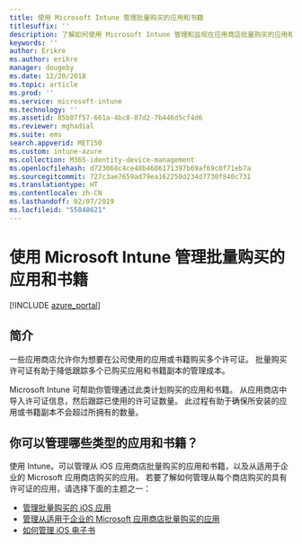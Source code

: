 ```yaml
---
title: 使用 Microsoft Intune 管理批量购买的应用和书籍
titlesuffix: ''
description: 了解如何使用 Microsoft Intune 管理和监视在应用商店批量购买的应用和书籍的使用情况。
keywords: ''
author: Erikre
ms.author: erikre
manager: dougeby
ms.date: 12/20/2018
ms.topic: article
ms.prod: ''
ms.service: microsoft-intune
ms.technology: ''
ms.assetid: 85b07f57-661a-4bc8-87d2-7b446d5cf4d6
ms.reviewer: mghadial
ms.suite: ems
search.appverid: MET150
ms.custom: intune-azure
ms.collection: M365-identity-device-management
ms.openlocfilehash: d723068c4ce48b4606171397b69af69c0f71eb7a
ms.sourcegitcommit: 727c3ae7659ad79ea162250d234d7730f840c731
ms.translationtype: HT
ms.contentlocale: zh-CN
ms.lasthandoff: 02/07/2019
ms.locfileid: "55848621"
---
```

# <a name="manage-volume-purchased-apps-and-books-with-microsoft-intune"></a>使用 Microsoft Intune 管理批量购买的应用和书籍

[!INCLUDE [azure_portal](./includes/azure_portal.md)]

## <a name="introduction"></a>简介

一些应用商店允许你为想要在公司使用的应用或书籍购买多个许可证。 批量购买许可证有助于降低跟踪多个已购买应用和书籍副本的管理成本。

Microsoft Intune 可帮助你管理通过此类计划购买的应用和书籍。 从应用商店中导入许可证信息，然后跟踪已使用的许可证数量。 此过程有助于确保所安装的应用或书籍副本不会超过所拥有的数量。

## <a name="which-types-of-apps-and-books-can-you-manage"></a>你可以管理哪些类型的应用和书籍？

使用 Intune。可以管理从 iOS 应用商店批量购买的应用和书籍，以及从适用于企业的 Microsoft 应用商店购买的应用。 若要了解如何管理从每个商店购买的具有许可证的应用，请选择下面的主题之一：

- [管理批量购买的 iOS 应用](vpp-apps-ios.md)
- [管理从适用于企业的 Microsoft 应用商店批量购买的应用](windows-store-for-business.md)
- [如何管理 iOS 电子书](vpp-ebooks-ios.md)
